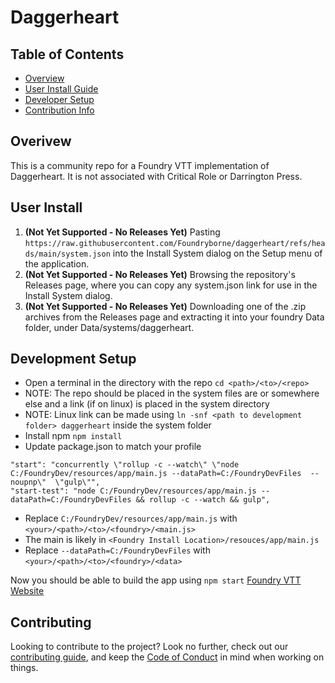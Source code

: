 # Daggerheart
## Table of Contents
- [Overview](#overview)
- [User Install Guide](#user-install)
- [Developer Setup](#developer-setup)
- [Contribution Info](#contributing)

## Overivew
This is a community repo for a Foundry VTT implementation of Daggerheart. It is not associated with Critical Role or Darrington Press.

## User Install
1. **(Not Yet Supported - No Releases Yet)** Pasting `https://raw.githubusercontent.com/Foundryborne/daggerheart/refs/heads/main/system.json` into the Install System dialog on the Setup menu of the application.
2. **(Not Yet Supported - No Releases Yet)** Browsing the repository's Releases page, where you can copy any system.json link for use in the Install System dialog.
3. **(Not Yet Supported - No Releases Yet)** Downloading one of the .zip archives from the Releases page and extracting it into your foundry Data folder, under Data/systems/daggerheart.

## Development Setup
- Open a terminal in the directory with the repo `cd <path>/<to>/<repo>`
- NOTE: The repo should be placed in the system files are or somewhere else and a link (if on linux) is placed in the system directory
- NOTE: Linux link can be made using `ln -snf <path to development folder> daggerheart` inside the system folder
- Install npm `npm install`
- Update package.json to match your profile

```
"start": "concurrently \"rollup -c --watch\" \"node C:/FoundryDev/resources/app/main.js --dataPath=C:/FoundryDevFiles  --noupnp\"  \"gulp\"",
"start-test": "node C:/FoundryDev/resources/app/main.js --dataPath=C:/FoundryDevFiles && rollup -c --watch && gulp",

```

- Replace `C:/FoundryDev/resources/app/main.js` with `<your>/<path>/<to>/<foundry>/<main.js>`
- The main is likely in `<Foundry Install Location>/resouces/app/main.js`
- Replace `--dataPath=C:/FoundryDevFiles` with `<your>/<path>/<to>/<foundry>/<data>`

Now you should be able to build the app using `npm start`
[Foundry VTT Website][1]

[1]: https://foundryvtt.com/  

## Contributing  

Looking to contribute to the project? Look no further, check out our [contributing guide](contributing.md), and keep the [Code of Conduct](coc.md) in mind when working on things.
